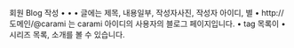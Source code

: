 회원 Blog 작성
• 
• 
• 글에는 제목, 내용일부, 작성자사진, 작성자 아이디, 별
• http://도메인/@carami 는 carami 아이디의 사용자의 블로그 페이지입니다.
• tag 목록이 
• 시리즈 목록, 소개를 볼 수 있습니다.